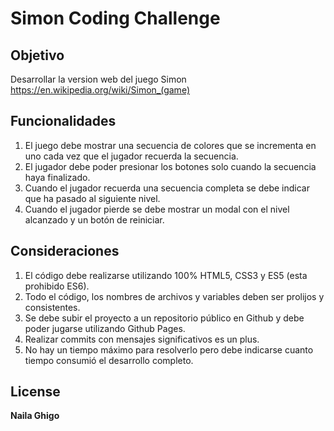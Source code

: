 # Simon Coding Challenge

## Objetivo

Desarrollar la version web del juego Simon
https://en.wikipedia.org/wiki/Simon_(game)

## Funcionalidades

1. El juego debe mostrar una secuencia de colores que se incrementa en uno cada vez que el jugador recuerda la secuencia.
2. El jugador debe poder presionar los botones solo cuando la secuencia haya finalizado.
3. Cuando el jugador recuerda una secuencia completa se debe indicar que ha pasado al siguiente nivel.
4. Cuando el jugador pierde se debe mostrar un modal con el nivel alcanzado y un botón de reiniciar.

## Consideraciones

1. El código debe realizarse utilizando 100% HTML5, CSS3 y ES5 (esta prohibido ES6).
2. Todo el código, los nombres de archivos y variables deben ser prolijos y consistentes.
3. Se debe subir el proyecto a un repositorio público en Github y debe poder jugarse utilizando Github Pages.
4. Realizar commits con mensajes significativos es un plus.
5. No hay un tiempo máximo para resolverlo pero debe indicarse cuanto tiempo consumió el desarrollo completo.

## License

**Naila Ghigo**
